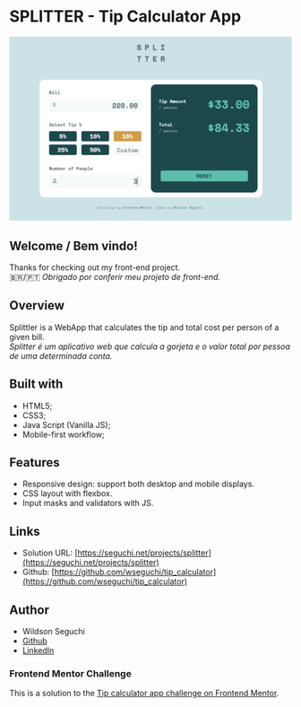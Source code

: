 # SPLITTER - Tip Calculator App 

![Design preview for the Tip calculator app coding challenge](./images/readme-preview.png)

## Welcome / Bem vindo!

Thanks for checking out my front-end project.<br>
🇧🇷/🇵🇹 *Obrigado por conferir meu projeto de front-end.*


## Overview

Splittler is a WebApp that calculates the tip and total cost per person of a given bill.<br>
*Splitter é um aplicativo web que calcula a gorjeta e o valor total por pessoa de uma determinada conta.*


## Built with

- HTML5;
- CSS3;
- Java Script (Vanilla JS);
- Mobile-first workflow;


## Features

- Responsive design: support both desktop and mobile displays.
- CSS layout with flexbox.
- Input masks and validators with JS.


## Links

- Solution URL: [https://seguchi.net/projects/splitter](https://seguchi.net/projects/splitter)
- Github: [https://github.com/wseguchi/tip_calculator](https://github.com/wseguchi/tip_calculator)


## Author

- Wildson Seguchi
- [Github](https://github.com/wseguchi)
- [LinkedIn](https://www.linkedin.com/in/wildson-seguchi-a61325180/)


### Frontend Mentor Challenge

This is a solution to the [Tip calculator app challenge on Frontend Mentor](https://www.frontendmentor.io/challenges/tip-calculator-app-ugJNGbJUX).